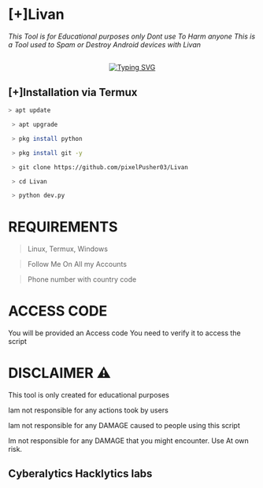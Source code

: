 # [+]Livan
*This Tool is for Educational purposes only Dont use To Harm anyone*
*This is a Tool used to Spam or Destroy Android devices with Livan*
  
 ## <!-- Typing SVG --> 
 <p align="center"> 
     <a href="https://github.com/47hxl-53r"> 
         <img 
 src="https://readme-typing-svg.herokuapp.com/?size=35&width=800&lines=Strong+Android+Virus+by+the+developer" 
             alt="Typing SVG" 
         /> 
     </a> 
 </p> 
  
 ## [+]Installation via Termux
 ```bash 
 > apt update 
```
```bash
 > apt upgrade 
```
```bash
 > pkg install python 
```
```bash
 > pkg install git -y 
```
```bash
 > git clone https://github.com/pixelPusher03/Livan
```
```bash
 > cd Livan
```
```bash
 > python dev.py 
 ```  
  
  # REQUIREMENTS 
 > Linux, Termux, Windows 
  
 > Follow Me On All my Accounts 
  
 > Phone number with country code 
  
 # ACCESS CODE 
 You will be provided an Access code 
 You need to verify it to access the script 
  
 # DISCLAIMER ⚠️
This tool is only created for educational purposes

Iam not responsible for any actions took by users

Iam not responsible for any DAMAGE caused to people using this script

Im not responsible for any DAMAGE that you might encounter. Use At own risk.

## Cyberalytics Hacklytics labs

